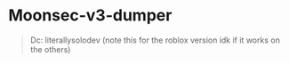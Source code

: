 # Moonsec-v3-dumper

>Dc: literallysolodev
>(note this for the roblox version idk if it works on the others)
